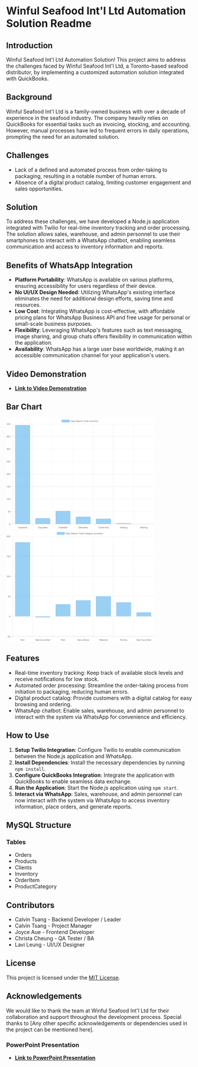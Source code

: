 # Winful Seafood Int'l Ltd Automation Solution Readme

## Introduction
Winful Seafood Int'l Ltd Automation Solution! This project aims to address the challenges faced by Winful Seafood Int'l Ltd, a Toronto-based seafood distributor, by implementing a customized automation solution integrated with QuickBooks.

## Background
Winful Seafood Int'l Ltd is a family-owned business with over a decade of experience in the seafood industry. The company heavily relies on QuickBooks for essential tasks such as invoicing, stocking, and accounting. However, manual processes have led to frequent errors in daily operations, prompting the need for an automated solution.

## Challenges
- Lack of a defined and automated process from order-taking to packaging, resulting in a notable number of human errors.
- Absence of a digital product catalog, limiting customer engagement and sales opportunities.

## Solution
To address these challenges, we have developed a Node.js application integrated with Twilio for real-time inventory tracking and order processing. The solution allows sales, warehouse, and admin personnel to use their smartphones to interact with a WhatsApp chatbot, enabling seamless communication and access to inventory information and reports.

## Benefits of WhatsApp Integration
- **Platform Portability**: WhatsApp is available on various platforms, ensuring accessibility for users regardless of their device.
- **No UI/UX Design Needed**: Utilizing WhatsApp's existing interface eliminates the need for additional design efforts, saving time and resources.
- **Low Cost**: Integrating WhatsApp is cost-effective, with affordable pricing plans for WhatsApp Business API and free usage for personal or small-scale business purposes.
- **Flexibility**: Leveraging WhatsApp's features such as text messaging, image sharing, and group chats offers flexibility in communication within the application.
- **Availability**: WhatsApp has a large user base worldwide, making it an accessible communication channel for your application's users.

## Video Demonstration
- **[Link to Video Demonstration](https://drive.google.com/file/d/1PZkC4S7X-VxIHeRyu2QMBo1XIYu1vxxM/view?usp=sharingw)**

## Bar Chart
![Bar Chart Daily Report](daily_report_undefined.jpg)
![Bar Chart Product Report](daily_report_product.jpg)

## Features
- Real-time inventory tracking: Keep track of available stock levels and receive notifications for low stock.
- Automated order processing: Streamline the order-taking process from initiation to packaging, reducing human errors.
- Digital product catalog: Provide customers with a digital catalog for easy browsing and ordering.
- WhatsApp chatbot: Enable sales, warehouse, and admin personnel to interact with the system via WhatsApp for convenience and efficiency.

## How to Use
1. **Setup Twilio Integration**: Configure Twilio to enable communication between the Node.js application and WhatsApp.
2. **Install Dependencies**: Install the necessary dependencies by running `npm install`.
3. **Configure QuickBooks Integration**: Integrate the application with QuickBooks to enable seamless data exchange.
4. **Run the Application**: Start the Node.js application using `npm start`.
5. **Interact via WhatsApp**: Sales, warehouse, and admin personnel can now interact with the system via WhatsApp to access inventory information, place orders, and generate reports.

## MySQL Structure

### Tables
- Orders
- Products
- Clients
- Inventory
- OrderItem
- ProductCategory

## Contributors
- Calvin Tsang - Backend Developer / Leader
- Calvin Tsang - Project Manager
- Joyce Aue - Frontend Developer
- Christa Cheung - QA Tester / BA
- Lavi Leung - UI/UX Designer

## License
This project is licensed under the [MIT License](LICENSE).

## Acknowledgements
We would like to thank the team at Winful Seafood Int'l Ltd for their collaboration and support throughout the development process. Special thanks to [Any other specific acknowledgements or dependencies used in the project can be mentioned here].

### PowerPoint Presentation
- **[Link to PowerPoint Presentation](https://docs.google.com/presentation/d/1kUpNajkOu1tzD93bdBFktPHLtMFpLnCl_XyrQimcNCU/edit?usp=sharing)**



